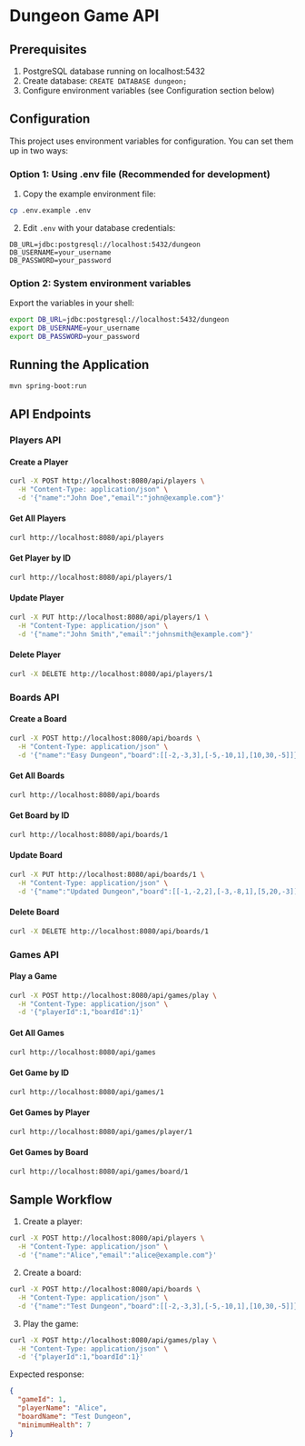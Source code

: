 # Dungeon Game API

## Prerequisites

1. PostgreSQL database running on localhost:5432
2. Create database: `CREATE DATABASE dungeon;`
3. Configure environment variables (see Configuration section below)

## Configuration

This project uses environment variables for configuration. You can set them up in two ways:

### Option 1: Using .env file (Recommended for development)

1. Copy the example environment file:

```bash
cp .env.example .env
```

2. Edit `.env` with your database credentials:

```
DB_URL=jdbc:postgresql://localhost:5432/dungeon
DB_USERNAME=your_username
DB_PASSWORD=your_password
```

### Option 2: System environment variables

Export the variables in your shell:

```bash
export DB_URL=jdbc:postgresql://localhost:5432/dungeon
export DB_USERNAME=your_username
export DB_PASSWORD=your_password
```

## Running the Application

```bash
mvn spring-boot:run
```

## API Endpoints

### Players API

#### Create a Player

```bash
curl -X POST http://localhost:8080/api/players \
  -H "Content-Type: application/json" \
  -d '{"name":"John Doe","email":"john@example.com"}'
```

#### Get All Players

```bash
curl http://localhost:8080/api/players
```

#### Get Player by ID

```bash
curl http://localhost:8080/api/players/1
```

#### Update Player

```bash
curl -X PUT http://localhost:8080/api/players/1 \
  -H "Content-Type: application/json" \
  -d '{"name":"John Smith","email":"johnsmith@example.com"}'
```

#### Delete Player

```bash
curl -X DELETE http://localhost:8080/api/players/1
```

### Boards API

#### Create a Board

```bash
curl -X POST http://localhost:8080/api/boards \
  -H "Content-Type: application/json" \
  -d '{"name":"Easy Dungeon","board":[[-2,-3,3],[-5,-10,1],[10,30,-5]]}'
```

#### Get All Boards

```bash
curl http://localhost:8080/api/boards
```

#### Get Board by ID

```bash
curl http://localhost:8080/api/boards/1
```

#### Update Board

```bash
curl -X PUT http://localhost:8080/api/boards/1 \
  -H "Content-Type: application/json" \
  -d '{"name":"Updated Dungeon","board":[[-1,-2,2],[-3,-8,1],[5,20,-3]]}'
```

#### Delete Board

```bash
curl -X DELETE http://localhost:8080/api/boards/1
```

### Games API

#### Play a Game

```bash
curl -X POST http://localhost:8080/api/games/play \
  -H "Content-Type: application/json" \
  -d '{"playerId":1,"boardId":1}'
```

#### Get All Games

```bash
curl http://localhost:8080/api/games
```

#### Get Game by ID

```bash
curl http://localhost:8080/api/games/1
```

#### Get Games by Player

```bash
curl http://localhost:8080/api/games/player/1
```

#### Get Games by Board

```bash
curl http://localhost:8080/api/games/board/1
```

## Sample Workflow

1. Create a player:

```bash
curl -X POST http://localhost:8080/api/players \
  -H "Content-Type: application/json" \
  -d '{"name":"Alice","email":"alice@example.com"}'
```

2. Create a board:

```bash
curl -X POST http://localhost:8080/api/boards \
  -H "Content-Type: application/json" \
  -d '{"name":"Test Dungeon","board":[[-2,-3,3],[-5,-10,1],[10,30,-5]]}'
```

3. Play the game:

```bash
curl -X POST http://localhost:8080/api/games/play \
  -H "Content-Type: application/json" \
  -d '{"playerId":1,"boardId":1}'
```

Expected response:

```json
{
  "gameId": 1,
  "playerName": "Alice",
  "boardName": "Test Dungeon",
  "minimumHealth": 7
}
```
